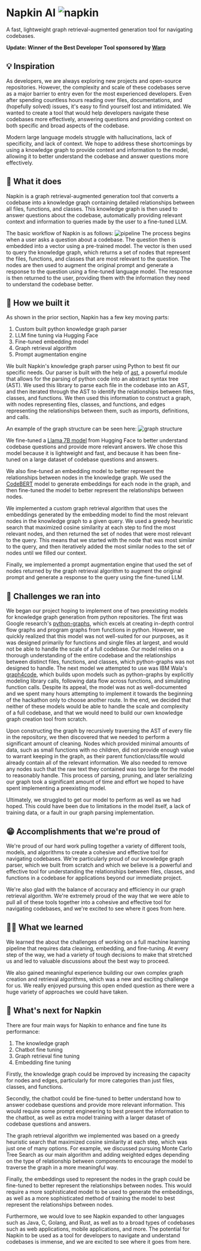 # Napkin AI ![napkin](images/napkin_logo.png)
A fast, lightweight graph retrieval-augmented generation tool for navigating codebases.

**Update: Winner of the Best Developer Tool sponsored by [Warp](https://www.warp.dev/)**

## 💡 Inspiration
As developers, we are always exploring new projects and open-source repositories. However, the complexity and scale of these codebases serve as a major barrier to entry even for the most experienced developers. Even after spending countless hours reading over files, documentations, and (hopefully solved) issues, it's easy to find yourself lost and intimidated. We wanted to create a tool that would help developers navigate these codebases more effectively, answering questions and providing context on both specific and broad aspects of the codebase.

Modern large language models struggle with hallucinations, lack of specificity, and lack of context. We hope to address these shortcomings by using a knowledge graph to provide context and information to the model, allowing it to better understand the codebase and answer questions more effectively.

## 🙌 What it does
Napkin is a graph retrieval-augmented generation tool that converts a codebase into a knowledge graph containing detailed relationships between all files, functions, and classes. This knowledge graph is then used to answer questions about the codebase, automatically providing relevant context and information to queries made by the user to a fine-tuned LLM.

The basic workflow of Napkin is as follows:
![pipeline](images/pipeline.jpg)
The process begins when a user asks a question about a codebase. The question then is embedded into a vector using a pre-trained model. The vector is then used to query the knowledge graph, which returns a set of nodes that represent the files, functions, and classes that are most relevant to the question. The nodes are then used to augment the original prompt and generate a response to the question using a fine-tuned language model. The response is then returned to the user, providing them with the information they need to understand the codebase better.

## 👷 How we built it
As shown in the prior section, Napkin has a few key moving parts:
1. Custom built python knowledge graph parser
2. LLM fine tuning via Hugging Face
3. Fine-tuned embedding model
4. Graph retrieval algorithm
5. Prompt augmentation engine

We built Napkin's knowledge graph parser using Python to best fit our specific needs. Our parser is built with the help of [ast](https://docs.python.org/3/library/ast.html), a powerful module that allows for the parsing of python code into an abstract syntax tree (AST). We used this library to parse each file in the codebase into an AST, and then iterated through the AST to identify the relationships between files, classes, and functions. We then used this information to construct a graph, with nodes representing files, classes, and functions, and edges representing the relationships between them, such as imports, definitions, and calls.

An example of the graph structure can be seen here:
![graph structure](images/graph_structure.jpg)

We fine-tuned a [Llama 7B model](https://huggingface.co/meta-llama/Llama-2-7b) from Hugging Face to better understand codebase questions and provide more relevant answers. We chose this model because it is lightweight and fast, and because it has been fine-tuned on a large dataset of codebase questions and answers.

We also fine-tuned an embedding model to better represent the relationships between nodes in the knowledge graph. We used the [CodeBERT](https://github.com/microsoft/CodeBERT) model to generate embeddings for each node in the graph, and then fine-tuned the model to better represent the relationships between nodes.

We implemented a custom graph retrieval algorithm that uses the embeddings generated by the embedding model to find the most relevant nodes in the knowledge graph to a given query. We used a greedy heuristic search that maximized cosine similarity at each step to find the most relevant nodes, and then returned the set of nodes that were most relevant to the query. This means that we started with the node that was most similar to the query, and then iteratively added the most similar nodes to the set of nodes until we filled our context.

Finally, we implemented a prompt augmentation engine that used the set of nodes returned by the graph retrieval algorithm to augment the original prompt and generate a response to the query using the fine-tuned LLM.

## 🛑 Challenges we ran into
We began our project hoping to implement one of two preexisting models for knowledge graph generation from python repositories. The first was Google research's [python-graphs](https://github.com/google-research/python-graphs), which excels at creating in-depth control flow graphs and program graphs from functions in python. However, we quickly realized that this model was not well-suited for our purposes, as it was designed primarily for functions and single files at largest, and would not be able to handle the scale of a full codebase. Our model relies on a thorough understanding of the entire codebase and the relationships between distinct files, functions, and classes, which python-graphs was not designed to handle. The next model we attempted to use was IBM Wala's [graph4code](https://github.com/wala/graph4code), which builds upon models such as python-graphs by explicitly modeling library calls, following data flow across functions, and simulating function calls. Despite its appeal, the model was not as well-documented and we spent many hours attempting to implement it towards the beginning of the hackathon only to choose another route. In the end, we decided that neither of these models would be able to handle the scale and complexity of a full codebase, and that we would need to build our own knowledge graph creation tool from scratch.

Upon constructing the graph by recursively traversing the AST of every file in the repository, we then discovered that we needed to perform a significant amount of cleaning. Nodes which provided minimal amounts of data, such as small functions with no children, did not provide enough value to warrant keeping in the graph, as their parent function/class/file would already contain all of the relevant information. We also needed to remove any nodes such that the raw text they contained was too large for the model to reasonably handle. This process of parsing, pruning, and later serializing our graph took a significant amount of time and effort we hoped to have spent implementing a preexisting model. 

Ultimately, we struggled to get our model to perform as well as we had hoped. This could have been due to limitations in the model itself, a lack of training data, or a fault in our graph parsing implementation. 

## 😁 Accomplishments that we're proud of
We're proud of our hard work pulling together a variety of different tools, models, and algorithms to create a cohesive and effective tool for navigating codebases. We're particularly proud of our knowledge graph parser, which we built from scratch and which we believe is a powerful and effective tool for understanding the relationships between files, classes, and functions in a codebase for applications beyond our immediate project.

We're also glad with the balance of accuracy and efficiency in our graph retrieval algorithm. We're extremely proud of the way that we were able to pull all of these tools together into a cohesive and effective tool for navigating codebases, and we're excited to see where it goes from here.

## 🧑‍🎓 What we learned
We learned the about the challenges of working on a full machine learning pipeline that requires data cleaning, embedding, and fine-tuning. At every step of the way, we had a variety of tough decisions to make that stretched us and led to valuable discussions about the best way to proceed. 

We also gained meaningful experience building our own complex graph creation and retrieval algorithms, which was a new and exciting challenge for us. We really enjoyed pursuing this open ended question as there were a huge variety of approaches we could have taken.

## 🔮 What's next for Napkin
There are four main ways for Napkin to enhance and fine tune its performance:
1. The knowledge graph
2. Chatbot fine tuning
3. Graph retrieval fine tuning
4. Embedding fine tuning

Firstly, the knowledge graph could be improved by increasing the capacity for nodes and edges, particularly for more categories than just files, classes, and functions. 

Secondly, the chatbot could be fine-tuned to better understand how to answer codebase questions and provide more relevant information. This would require some prompt engineering to best present the information to the chatbot, as well as extra model training with a larger dataset of codebase questions and answers.

The graph retrieval algorithm we implemented was based on a greedy heuristic search that maximized cosine similarity at each step, which was just one of many options. For example, we discussed pursuing Monte Carlo Tree Search as our main algorithm and adding weighted edges depending on the type of relationship between components to encourage the model to traverse the graph in a more meaningful way. 

Finally, the embeddings used to represent the nodes in the graph could be fine-tuned to better represent the relationships between nodes. This would require a more sophisticated model to be used to generate the embeddings, as well as a more sophisticated method of training the model to best represent the relationships between nodes.

Furthermore, we would love to see Napkin expanded to other languages such as Java, C, Golang, and Rust, as well as to a broad types of codebases such as web applications, mobile applications, and more. The potential for Napkin to be used as a tool for developers to navigate and understand codebases is immense, and we are excited to see where it goes from here.
